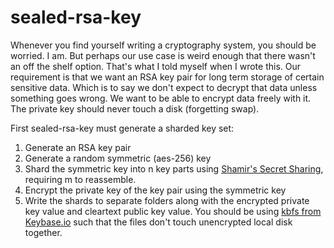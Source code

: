 sealed-rsa-key
==============

Whenever you find yourself writing a cryptography system, you should be worried. I am. But perhaps our use case is weird enough that
there wasn't an off the shelf option. That's what I told myself when I wrote this. Our requirement is that we want an RSA key pair
for long term storage of certain sensitive data. Which is to say we don't expect to decrypt that data unless something goes wrong.
We want to be able to encrypt data freely with it. The private key should never touch a disk (forgetting swap).

First sealed-rsa-key must generate a sharded key set:

1. Generate an RSA key pair
2. Generate a random symmetric (aes-256) key
3. Shard the symmetric key into n key parts using [Shamir's Secret Sharing](https://en.wikipedia.org/wiki/Shamir's_Secret_Sharing), requiring m to reassemble.
4. Encrypt the private key of the key pair using the symmetric key
5. Write the shards to separate folders along with the encrypted private key value and cleartext public key value. You should be using [kbfs from Keybase.io](https://keybase.io) such that the files don't touch unencrypted local disk together.
